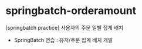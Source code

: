 # springbatch-orderamount
[springbatch practice] 사용자의 주문 일별 집계 배치

- SpringBatch 연습 : 유저/주문 집계 배치 개발
